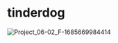 # tinderdog

![Project_06-02_F-1685669984414](https://github.com/Anil-sahu/tinderdog/assets/68375571/eadbec9c-a375-42f3-810e-6081282b2731)
